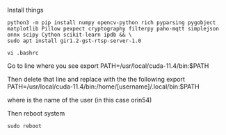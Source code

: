Install things 


```
python3 -m pip install numpy opencv-python rich pyparsing pygobject matplotlib Pillow pexpect cryptography filterpy paho-mqtt simplejson onnx scipy Cython scikit-learn ipdb && \
sudo apt install gir1.2-gst-rtsp-server-1.0
```

```
vi .bashrc
```
Go to line where you see
export PATH=/usr/local/cuda-11.4/bin:$PATH

Then delete that line and replace with the the following
export PATH=/usr/local/cuda-11.4/bin:/home/[username]/.local/bin:$PATH

where <username> is the name of the user (in this case orin54)

Then reboot system

```
sudo reboot
```


